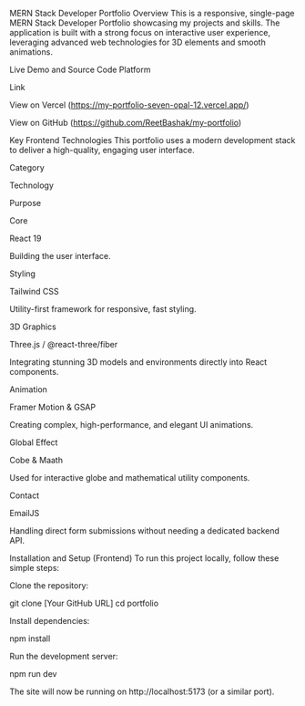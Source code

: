 MERN Stack Developer Portfolio
Overview
This is a responsive, single-page MERN Stack Developer Portfolio showcasing my projects and skills. The application is built with a strong focus on interactive user experience, leveraging advanced web technologies for 3D elements and smooth animations.

Live Demo and Source Code
Platform

Link

View on Vercel (https://my-portfolio-seven-opal-12.vercel.app/)

View on GitHub (https://github.com/ReetBashak/my-portfolio)

Key Frontend Technologies
This portfolio uses a modern development stack to deliver a high-quality, engaging user interface.

Category

Technology

Purpose

Core

React 19

Building the user interface.

Styling

Tailwind CSS

Utility-first framework for responsive, fast styling.

3D Graphics

Three.js / @react-three/fiber

Integrating stunning 3D models and environments directly into React components.

Animation

Framer Motion & GSAP

Creating complex, high-performance, and elegant UI animations.

Global Effect

Cobe & Maath

Used for interactive globe and mathematical utility components.

Contact

EmailJS

Handling direct form submissions without needing a dedicated backend API.

Installation and Setup (Frontend)
To run this project locally, follow these simple steps:

Clone the repository:

git clone [Your GitHub URL]
cd portfolio

Install dependencies:

npm install

Run the development server:

npm run dev

The site will now be running on http://localhost:5173 (or a similar port).

